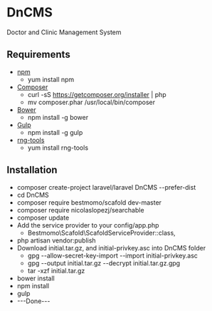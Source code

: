 # DnCMS
Doctor and Clinic Management System

## Requirements
* [npm](https://docs.npmjs.com/cli/install)
  - yum install npm
* [Composer](https://getcomposer.org/download/) 
  - curl -sS https://getcomposer.org/installer | php
  - mv composer.phar /usr/local/bin/composer
* [Bower](http://bower.io/)
  - npm install -g bower
* [Gulp](https://www.npmjs.com/package/gulp-install)
  - npm install -g gulp
* [rng-tools](https://www.gnu.org/software/hurd/user/tlecarrour/rng-tools.html)
  - yum install rng-tools

## Installation
* composer create-project laravel/laravel DnCMS --prefer-dist
* cd DnCMS 
* composer require bestmomo/scafold dev-master
* composer require nicolaslopezj/searchable
* composer update
* Add the service provider to your config/app.php
  - Bestmomo\Scafold\ScafoldServiceProvider::class,
* php artisan vendor:publish
* Download initial.tar.gz, and initial-privkey.asc into DnCMS folder
  - gpg --allow-secret-key-import --import initial-privkey.asc
  - gpg --output initial.tar.gz --decrypt initial.tar.gz.gpg
  - tar -xzf initial.tar.gz
* bower install
* npm install
* gulp
* ---Done---

